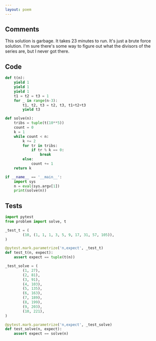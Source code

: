 ```yaml
---
layout: poem
---
```


## Comments

This solution is garbage.  It takes 23 minutes to run.  It's just a brute force
solution.  I'm sure there's some way to figure out what the divisors of the
series are, but I never got there.

## Code

```python
def t(n):
    yield 1
    yield 1
    yield 1
    t1 = t2 = t3 = 1
    for _ in range(n-3):
        t1, t2, t3 = t2, t3, t1+t2+t3
        yield t3

def solve(n):
    tribs = tuple(t(10**5))
    count = 0
    k = 1
    while count < n:
        k += 2
        for tr in tribs:
            if tr % k == 0:
                break
        else:
            count += 1
    return k

if __name__ == '__main__':
    import sys
    n = eval(sys.argv[1])
    print(solve(n))
```

## Tests

```python
import pytest
from problem import solve, t

_test_t = (
        (10, (1, 1, 1, 3, 5, 9, 17, 31, 57, 105)),
)

@pytest.mark.parametrize('n,expect', _test_t)
def test_t(n, expect):
    assert expect == tuple(t(n))

_test_solve = (
        (1, 27),
        (2, 81),
        (3, 91),
        (4, 103),
        (5, 135),
        (6, 163),
        (7, 189),
        (8, 199),
        (9, 203),
        (10, 221),
)

@pytest.mark.parametrize('n,expect', _test_solve)
def test_solve(n, expect):
    assert expect == solve(n)
```
